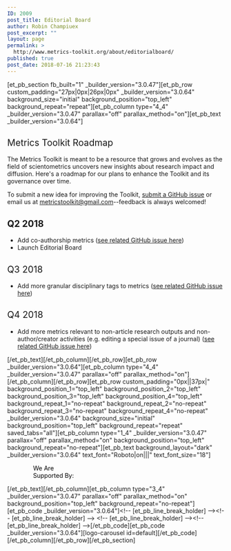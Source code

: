 ```yaml
---
ID: 2009
post_title: Editorial Board
author: Robin Champiuex
post_excerpt: ""
layout: page
permalink: >
  http://www.metrics-toolkit.org/about/editorialboard/
published: true
post_date: 2018-07-16 21:23:43
---
```

[et_pb_section fb_built="1" _builder_version="3.0.47"][et_pb_row custom_padding="27px|0px|26px|0px" _builder_version="3.0.64" background_size="initial" background_position="top_left" background_repeat="repeat"][et_pb_column type="4_4" _builder_version="3.0.47" parallax="off" parallax_method="on"][et_pb_text _builder_version="3.0.64"]<h2><span style="font-weight: 400;">Metrics Toolkit Roadmap</span></h2>
<p><span style="font-weight: 400;"></span></p>
<p><span style="font-weight: 400;">The Metrics Toolkit is meant to be a resource that grows and evolves as the field of scientometrics uncovers new insights about research impact and diffusion. Here's a roadmap for our plans to enhance the Toolkit and its governance over time.</span></p>
<p><span style="font-weight: 400;">To submit a new idea for improving the Toolkit, </span><a href="https://github.com/Metrics-Toolkit/Metrics-Toolkit/issues"><span style="font-weight: 400;">submit a GitHub issue</span></a><span style="font-weight: 400;"> or email us at </span><a href="mailto:metricstoolkit@gmail.com"><span style="font-weight: 400;">metricstoolkit@gmail.com</span></a><span style="font-weight: 400;">--feedback is always welcomed!</span></p>
<h2>Q2 2018</h2>
<ul>
<li><span style="font-weight: 400;">Add co-authorship metrics (</span><a href="https://github.com/Metrics-Toolkit/Metrics-Toolkit/issues/10"><span style="font-weight: 400;">see related GitHub issue here</span></a><span style="font-weight: 400;">)</span></li>
<li>Launch Editorial Board</li>
</ul>
<h2><span style="font-weight: 400;">Q3 2018</span></h2>
<ul>
<li><span style="font-weight: 400;">Add more granular disciplinary tags to metrics (</span><a href="https://github.com/Metrics-Toolkit/Metrics-Toolkit/issues/9"><span style="font-weight: 400;">see related GitHub issue here</span></a><span style="font-weight: 400;">)</span></li>
</ul>
<h2><span style="font-weight: 400;">Q4 2018</span></h2>
<ul>
<li><span style="font-weight: 400;">Add more metrics relevant to non-article research outputs and non-author/creator activities (e.g. editing a special issue of a journal) (<a href="https://github.com/Metrics-Toolkit/Metrics-Toolkit/issues/4">see related GitHub issue here</a>)</span></li>
</ul>[/et_pb_text][/et_pb_column][/et_pb_row][et_pb_row _builder_version="3.0.64"][et_pb_column type="4_4" _builder_version="3.0.47" parallax="off" parallax_method="on"][/et_pb_column][/et_pb_row][et_pb_row custom_padding="0px||37px|" background_position_1="top_left" background_position_2="top_left" background_position_3="top_left" background_position_4="top_left" background_repeat_1="no-repeat" background_repeat_2="no-repeat" background_repeat_3="no-repeat" background_repeat_4="no-repeat" _builder_version="3.0.64" background_size="initial" background_position="top_left" background_repeat="repeat" saved_tabs="all"][et_pb_column type="1_4" _builder_version="3.0.47" parallax="off" parallax_method="on" background_position="top_left" background_repeat="no-repeat"][et_pb_text background_layout="dark" _builder_version="3.0.64" text_font="Roboto|on|||" text_font_size="18"]

<p style="padding-left: 60px;"><span style="color: #050505;">We Are</span><br /><span style="color: #050505;">Supported By:</span></p>

[/et_pb_text][/et_pb_column][et_pb_column type="3_4" _builder_version="3.0.47" parallax="off" parallax_method="on" background_position="top_left" background_repeat="no-repeat"][et_pb_code _builder_version="3.0.64"]&lt;!-- [et_pb_line_break_holder] --&gt;&lt;!-- [et_pb_line_break_holder] --&gt; &lt;!-- [et_pb_line_break_holder] --&gt;&lt;!-- [et_pb_line_break_holder] --&gt;[/et_pb_code][et_pb_code _builder_version="3.0.64"][logo-carousel id=default][/et_pb_code][/et_pb_column][/et_pb_row][/et_pb_section]